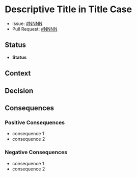 # Descriptive Title in Title Case

- Issue: [#NNNN](https://github.com/thunderbird/thunderbird-android/issues/NNNN)
- Pull Request: [#NNNN](https://github.com/thunderbird/thunderbird-android/pull/NNNN)

<!-- optional in case there are follow-up issues
- Tracking Issue: [#NNNN](https://github.com/thunderbird/thunderbird-android/issues/NNNN)
-->

## Status

<!-- [Status from the options: proposed, accepted, rejected, deprecated, superseded] -->
- **Status**

## Context

<!-- [Description of the context and problem statement that the decision is addressing. It should contain any relevant factors that influenced the decision.] -->

## Decision

<!-- [Description of the decision that was made. Detail the change that will be implemented.] -->

## Consequences

<!-- [Explanation of the consequences of the decision. This includes both the positive and negative effects, and any potential risks.] -->

### Positive Consequences

- consequence 1
- consequence 2

### Negative Consequences

- consequence 1
- consequence 2

